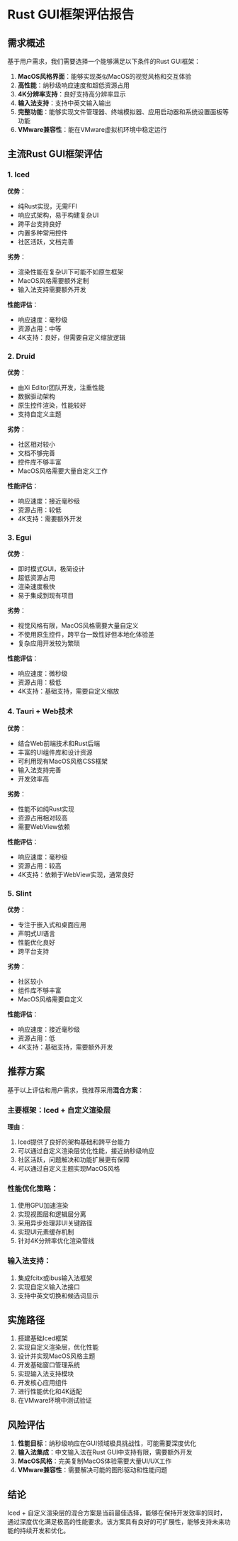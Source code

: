 # Rust GUI框架评估报告

## 需求概述

基于用户需求，我们需要选择一个能够满足以下条件的Rust GUI框架：

1. **MacOS风格界面**：能够实现类似MacOS的视觉风格和交互体验
2. **高性能**：纳秒级响应速度和超低资源占用
3. **4K分辨率支持**：良好支持高分辨率显示
4. **输入法支持**：支持中英文输入输出
5. **完整功能**：能够实现文件管理器、终端模拟器、应用启动器和系统设置面板等功能
6. **VMware兼容性**：能在VMware虚拟机环境中稳定运行

## 主流Rust GUI框架评估

### 1. Iced

**优势**：
- 纯Rust实现，无需FFI
- 响应式架构，易于构建复杂UI
- 跨平台支持良好
- 内置多种常用控件
- 社区活跃，文档完善

**劣势**：
- 渲染性能在复杂UI下可能不如原生框架
- MacOS风格需要额外定制
- 输入法支持需要额外开发

**性能评估**：
- 响应速度：毫秒级
- 资源占用：中等
- 4K支持：良好，但需要自定义缩放逻辑

### 2. Druid

**优势**：
- 由Xi Editor团队开发，注重性能
- 数据驱动架构
- 原生控件渲染，性能较好
- 支持自定义主题

**劣势**：
- 社区相对较小
- 文档不够完善
- 控件库不够丰富
- MacOS风格需要大量自定义工作

**性能评估**：
- 响应速度：接近毫秒级
- 资源占用：较低
- 4K支持：需要额外开发

### 3. Egui

**优势**：
- 即时模式GUI，极简设计
- 超低资源占用
- 渲染速度极快
- 易于集成到现有项目

**劣势**：
- 视觉风格有限，MacOS风格需要大量自定义
- 不使用原生控件，跨平台一致性好但本地化体验差
- 复杂应用开发较为繁琐

**性能评估**：
- 响应速度：微秒级
- 资源占用：极低
- 4K支持：基础支持，需要自定义缩放

### 4. Tauri + Web技术

**优势**：
- 结合Web前端技术和Rust后端
- 丰富的UI组件库和设计资源
- 可利用现有MacOS风格CSS框架
- 输入法支持完善
- 开发效率高

**劣势**：
- 性能不如纯Rust实现
- 资源占用相对较高
- 需要WebView依赖

**性能评估**：
- 响应速度：毫秒级
- 资源占用：较高
- 4K支持：依赖于WebView实现，通常良好

### 5. Slint

**优势**：
- 专注于嵌入式和桌面应用
- 声明式UI语言
- 性能优化良好
- 跨平台支持

**劣势**：
- 社区较小
- 组件库不够丰富
- MacOS风格需要自定义

**性能评估**：
- 响应速度：接近毫秒级
- 资源占用：低
- 4K支持：基础支持，需要额外开发

## 推荐方案

基于以上评估和用户需求，我推荐采用**混合方案**：

### 主要框架：Iced + 自定义渲染层

**理由**：
1. Iced提供了良好的架构基础和跨平台能力
2. 可以通过自定义渲染层优化性能，接近纳秒级响应
3. 社区活跃，问题解决和功能扩展更有保障
4. 可以通过自定义主题实现MacOS风格

### 性能优化策略：
1. 使用GPU加速渲染
2. 实现视图层和逻辑层分离
3. 采用异步处理非UI关键路径
4. 实现UI元素缓存机制
5. 针对4K分辨率优化渲染管线

### 输入法支持：
1. 集成fcitx或ibus输入法框架
2. 实现自定义输入法接口
3. 支持中英文切换和候选词显示

## 实施路径

1. 搭建基础Iced框架
2. 实现自定义渲染层，优化性能
3. 设计并实现MacOS风格主题
4. 开发基础窗口管理系统
5. 实现输入法支持模块
6. 开发核心应用组件
7. 进行性能优化和4K适配
8. 在VMware环境中测试验证

## 风险评估

1. **性能目标**：纳秒级响应在GUI领域极具挑战性，可能需要深度优化
2. **输入法集成**：中文输入法在Rust GUI中支持有限，需要额外开发
3. **MacOS风格**：完美复制MacOS体验需要大量UI/UX工作
4. **VMware兼容性**：需要解决可能的图形驱动和性能问题

## 结论

Iced + 自定义渲染层的混合方案是当前最佳选择，能够在保持开发效率的同时，通过深度优化满足极高的性能要求。该方案具有良好的可扩展性，能够支持未来功能的持续开发和优化。
